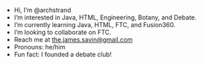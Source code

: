- Hi, I’m @archstrand
- I’m interested in Java, HTML, Engineering, Botany, and Debate.
- I’m currently learning Java, HTML, FTC, and Fusion360.
- I’m looking to collaborate on FTC.
- Reach me at the.james.savin@gmail.com
- Pronouns: he/him
- Fun fact: I founded a debate club!

<!---
archstrand/archstrand is a ✨ special ✨ repository because its `README.md` (this file) appears on your GitHub profile.
You can click the Preview link to take a look at your changes.
--->
